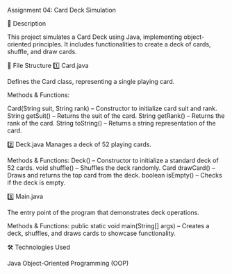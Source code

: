 Assignment 04: Card Deck Simulation 

 
📌 Description 
 
This project simulates a Card Deck using Java, implementing object-oriented principles. It includes functionalities to create a deck of cards, shuffle, and draw cards.

  
📂 File Structure 
1️⃣ Card.java 

Defines the Card class, representing a single playing card.
 
Methods & Functions: 

Card(String suit, String rank) – Constructor to initialize card suit and rank.
String getSuit() – Returns the suit of the card.
String getRank() – Returns the rank of the card.
String toString() – Returns a string representation of the card. 

2️⃣ Deck.java 
Manages a deck of 52 playing cards.

Methods & Functions:
Deck() – Constructor to initialize a standard deck of 52 cards.
void shuffle() – Shuffles the deck randomly.
Card drawCard() – Draws and returns the top card from the deck.
boolean isEmpty() – Checks if the deck is empty. 

3️⃣ Main.java 

The entry point of the program that demonstrates deck operations.

Methods & Functions:
public static void main(String[] args) – Creates a deck, shuffles, and draws cards to showcase functionality. 


🛠️ Technologies Used 

Java
Object-Oriented Programming (OOP)
